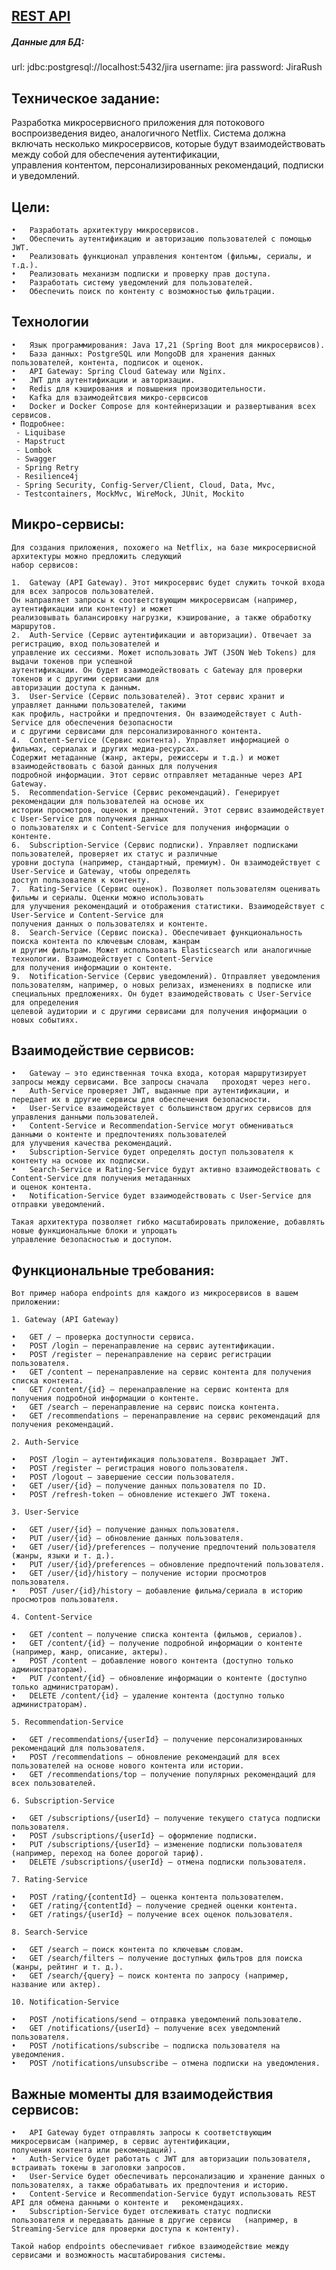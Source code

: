 ## [REST API](http://localhost:8080/doc)

##### Данные для БД:

  url: jdbc:postgresql://localhost:5432/jira
  username: jira
  password: JiraRush

## Техническое задание:

Разработка микросервисного приложения для потокового воспроизведения видео, аналогичного Netflix. Система должна   
включать несколько микросервисов, которые будут взаимодействовать между собой для обеспечения аутентификации,   
управления контентом, персонализированных рекомендаций, подписки и уведомлений.

## Цели:

    •	Разработать архитектуру микросервисов.
    •	Обеспечить аутентификацию и авторизацию пользователей с помощью JWT.
    •	Реализовать функционал управления контентом (фильмы, сериалы, и т.д.).
    •	Реализовать механизм подписки и проверку прав доступа.
    •	Разработать систему уведомлений для пользователей.
    •	Обеспечить поиск по контенту с возможностью фильтрации.

## Технологии

    •	Язык программирования: Java 17,21 (Spring Boot для микросервисов).
    •	База данных: PostgreSQL или MongoDB для хранения данных пользователей, контента, подписок и оценок.
    •	API Gateway: Spring Cloud Gateway или Nginx.
    •	JWT для аутентификации и авторизации.
    •	Redis для кэширования и повышения производительности.
    •	Kafka для взаимодейтсвия микро-сервсисов
    •	Docker и Docker Compose для контейнеризации и развертывания всех сервисов.
    • Подробнее:
	 - Liquibase
	 - Mapstruct
	 - Lombok
	 - Swagger
	 - Spring Retry
	 - Resilience4j
	 - Spring Security, Config-Server/Client, Cloud, Data, Mvc, 
	 - Testcontainers, MockMvc, WireMock, JUnit, Mockito

## Микро-сервисы:
    
    Для создания приложения, похожего на Netflix, на базе микросервисной архитектуры можно предложить следующий  
    набор сервисов:
    
    1.	Gateway (API Gateway). Этот микросервис будет служить точкой входа для всех запросов пользователей.   
    Он направляет запросы к соответствующим микросервисам (например, аутентификации или контенту) и может   
    реализовывать балансировку нагрузки, кэширование, а также обработку маршрутов.
    2.	Auth-Service (Сервис аутентификации и авторизации). Отвечает за регистрацию, вход пользователей и   
    управление их сессиями. Может использовать JWT (JSON Web Tokens) для выдачи токенов при успешной   
    аутентификации. Он будет взаимодействовать с Gateway для проверки токенов и с другими сервисами для   
    авторизации доступа к данным.
    3.	User-Service (Сервис пользователей). Этот сервис хранит и управляет данными пользователей, такими   
    как профиль, настройки и предпочтения. Он взаимодействует с Auth-Service для обеспечения безопасности   
    и с другими сервисами для персонализированного контента.
    4.	Content-Service (Сервис контента). Управляет информацией о фильмах, сериалах и других медиа-ресурсах.   
    Содержит метаданные (жанр, актеры, режиссеры и т.д.) и может взаимодействовать с базой данных для получения   
    подробной информации. Этот сервис отправляет метаданные через API Gateway.
    5.	Recommendation-Service (Сервис рекомендаций). Генерирует рекомендации для пользователей на основе их   
    истории просмотров, оценок и предпочтений. Этот сервис взаимодействует с User-Service для получения данных   
    о пользователях и с Content-Service для получения информации о контенте.
    6.	Subscription-Service (Сервис подписки). Управляет подписками пользователей, проверяет их статус и различные   
    уровни доступа (например, стандартный, премиум). Он взаимодействует с User-Service и Gateway, чтобы определять   
    доступ пользователя к контенту.
    7.	Rating-Service (Сервис оценок). Позволяет пользователям оценивать фильмы и сериалы. Оценки можно использовать   
    для улучшения рекомендаций и отображения статистики. Взаимодействует с User-Service и Content-Service для   
    получения данных о пользователях и контенте.
    8.	Search-Service (Сервис поиска). Обеспечивает функциональность поиска контента по ключевым словам, жанрам   
    и другим фильтрам. Может использовать Elasticsearch или аналогичные технологии. Взаимодействует с Content-Service   
    для получения информации о контенте.
    9.	Notification-Service (Сервис уведомлений). Отправляет уведомления пользователям, например, о новых релизах, изменениях в подписке или специальных предложениях. Он будет взаимодействовать с User-Service для определения   
    целевой аудитории и с другими сервисами для получения информации о новых событиях.
    
## Взаимодействие сервисов:
    
    •	Gateway — это единственная точка входа, которая маршрутизирует запросы между сервисами. Все запросы сначала   проходят через него.
    •	Auth-Service проверяет JWT, выданные при аутентификации, и передает их в другие сервисы для обеспечения безопасности.
    •	User-Service взаимодействует с большинством других сервисов для управления данными пользователей.
    •	Content-Service и Recommendation-Service могут обмениваться данными о контенте и предпочтениях пользователей   
    для улучшения качества рекомендаций.
    •	Subscription-Service будет определять доступ пользователя к контенту на основе их подписки.
    •	Search-Service и Rating-Service будут активно взаимодействовать с Content-Service для получения метаданных   
    и оценок контента.
    •	Notification-Service будет взаимодействовать с User-Service для отправки уведомлений.
    
    Такая архитектура позволяет гибко масштабировать приложение, добавлять новые функциональные блоки и упрощать   
    управление безопасностью и доступом.
    
## Функциональные требования:
    
    Вот пример набора endpoints для каждого из микросервисов в вашем приложении:
    
    1. Gateway (API Gateway)
    
    •	GET / — проверка доступности сервиса.
    •	POST /login — перенаправление на сервис аутентификации.
    •	POST /register — перенаправление на сервис регистрации пользователя.
    •	GET /content — перенаправление на сервис контента для получения списка контента.
    •	GET /content/{id} — перенаправление на сервис контента для получения подробной информации о контенте.
    •	GET /search — перенаправление на сервис поиска контента.
    •	GET /recommendations — перенаправление на сервис рекомендаций для получения рекомендаций.
    
    2. Auth-Service
    
    •	POST /login — аутентификация пользователя. Возвращает JWT.
    •	POST /register — регистрация нового пользователя.
    •	POST /logout — завершение сессии пользователя.
    •	GET /user/{id} — получение данных пользователя по ID.
    •	POST /refresh-token — обновление истекшего JWT токена.
    
    3. User-Service
    
    •	GET /user/{id} — получение данных пользователя.
    •	PUT /user/{id} — обновление данных пользователя.
    •	GET /user/{id}/preferences — получение предпочтений пользователя (жанры, языки и т. д.).
    •	PUT /user/{id}/preferences — обновление предпочтений пользователя.
    •	GET /user/{id}/history — получение истории просмотров пользователя.
    •	POST /user/{id}/history — добавление фильма/сериала в историю просмотров пользователя.
    
    4. Content-Service
    
    •	GET /content — получение списка контента (фильмов, сериалов).
    •	GET /content/{id} — получение подробной информации о контенте (например, жанр, описание, актеры).
    •	POST /content — добавление нового контента (доступно только администраторам).
    •	PUT /content/{id} — обновление информации о контенте (доступно только администраторам).
    •	DELETE /content/{id} — удаление контента (доступно только администраторам).
    
    5. Recommendation-Service
    
    •	GET /recommendations/{userId} — получение персонализированных рекомендаций для пользователя.
    •	POST /recommendations — обновление рекомендаций для всех пользователей на основе нового контента или истории.
    •	GET /recommendations/top — получение популярных рекомендаций для всех пользователей.
    
    6. Subscription-Service
    
    •	GET /subscriptions/{userId} — получение текущего статуса подписки пользователя.
    •	POST /subscriptions/{userId} — оформление подписки.
    •	PUT /subscriptions/{userId} — изменение подписки пользователя (например, переход на более дорогой тариф).
    •	DELETE /subscriptions/{userId} — отмена подписки пользователя.
    
    7. Rating-Service
    
    •	POST /rating/{contentId} — оценка контента пользователем.
    •	GET /rating/{contentId} — получение средней оценки контента.
    •	GET /ratings/{userId} — получение всех оценок пользователя.
    
    8. Search-Service
    
    •	GET /search — поиск контента по ключевым словам.
    •	GET /search/filters — получение доступных фильтров для поиска (жанры, рейтинг и т. д.).
    •	GET /search/{query} — поиск контента по запросу (например, название или актер).
    
    10. Notification-Service
    
    •	POST /notifications/send — отправка уведомлений пользователю.
    •	GET /notifications/{userId} — получение всех уведомлений пользователя.
    •	POST /notifications/subscribe — подписка пользователя на уведомления.
    •	POST /notifications/unsubscribe — отмена подписки на уведомления.
    
## Важные моменты для взаимодействия сервисов:
    
    •	API Gateway будет отправлять запросы к соответствующим микросервисам (например, в сервис аутентификации,   
    получения контента или рекомендаций).
    •	Auth-Service будет работать с JWT для авторизации пользователя, встраивать токены в заголовки запросов.
    •	User-Service будет обеспечивать персонализацию и хранение данных о пользователях, а также обрабатывать их предпочтения и историю.
    •	Content-Service и Recommendation-Service будут использовать REST API для обмена данными о контенте и   рекомендациях.
    •	Subscription-Service будет отслеживать статус подписки пользователя и передавать данные в другие сервисы   (например, в Streaming-Service для проверки доступа к контенту).
    
    Такой набор endpoints обеспечивает гибкое взаимодействие между сервисами и возможность масштабирования системы.
